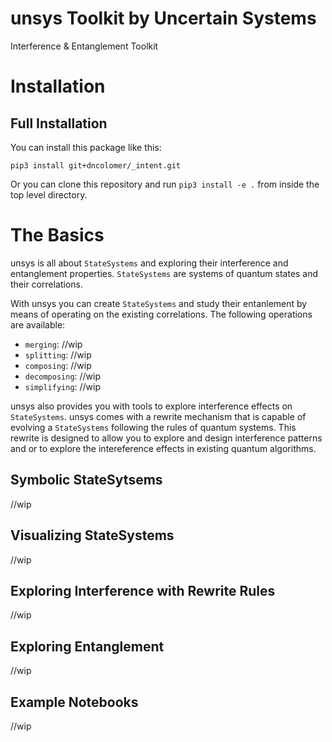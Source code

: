 # unsys Toolkit by Uncertain Systems
Interference & Entanglement Toolkit

# Installation

## Full Installation

You can install this package like this:

```shell
pip3 install git+dncolomer/_intent.git
```

Or you can clone this repository and run `pip3 install -e .` from inside the top level directory.

# The Basics

unsys is all about `StateSystems` and exploring their interference and entanglement properties. `StateSystems` are systems of quantum states and their correlations.

With unsys you can create `StateSystems` and study their entanlement by means of operating on the existing correlations. The following operations are available:

- `merging`: //wip
- `splitting`: //wip
- `composing`: //wip
- `decomposing`: //wip
- `simplifying`: //wip

unsys also provides you with tools to explore interference effects on `StateSystems`. unsys comes with a rewrite mechanism that is capable of evolving a `StateSystems` following the rules of quantum systems. This rewrite is designed to allow you to explore and design interference patterns and or to explore the intereference effects in existing quantum algorithms.

## Symbolic StateSytsems

//wip

## Visualizing StateSystems

//wip

## Exploring Interference with Rewrite Rules

//wip

## Exploring Entanglement

//wip

## Example Notebooks

//wip